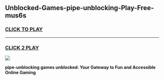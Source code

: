 
## Unblocked-Games-pipe-unblocking-Play-Free-mus6s
<h3>
<a href="https://premium76.site?title=pipe-unblocking&ref=10A">CLICK TO PLAY</a></h3>
<hr>

<h3>
<a href="https://premium76.site?title=pipe-unblocking&ref=10A">CLICK 2 PLAY</a>
  
</h3>

<a href="https://premium76.site?title=pipe-unblocking&ref=10A"><img src="https://clearcache.store/games.png"></a>


**pipe-unblocking games unblocked: Your Gateway to Fun and Accessible Online Gaming**
